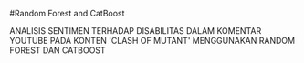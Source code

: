 #Random Forest and CatBoost

ANALISIS SENTIMEN TERHADAP DISABILITAS DALAM KOMENTAR YOUTUBE PADA KONTEN 'CLASH OF MUTANT' MENGGUNAKAN RANDOM FOREST DAN CATBOOST
